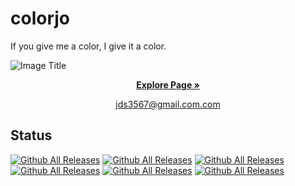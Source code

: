 # colorjo

If you give me a color, I give it a color.

![Image Title](https://tympanus.net/codrops/wp-content/uploads/2021/12/GridZoom_feat.jpg)

<p align="center">
  <a href="https://dongseob.github.io/out-of-the-blue/" target="_blank"><strong>Explore Page »</strong></a>
</p>

<p align="center">
    <a href="mailto:jds3567@gmail.com" target="_blank">
        jds3567@gmail.com.com
    </a>
</p>


## Status

[![Github All Releases](https://img.shields.io/github/languages/count/dongseob/seob )]()<!-- 사용언어 수 -->
[![Github All Releases](https://img.shields.io/github/languages/top/dongseob/seob )]()<!-- 최다사용언어 -->
[![Github All Releases](https://img.shields.io/github/downloads/dongseob/seob/total.svg)]()<!-- 레포 다운로드 수 -->
[![Github All Releases](https://img.shields.io/github/repo-size/dongseob/seob)]()<!-- 레포 사이즈 -->
[![Github All Releases](https://img.shields.io/github/commit-activity/m/dongseob/seob)]()<!-- 달에 몇번 커밋했는지 -->
[![Github All Releases](https://img.shields.io/github/last-commit/dongseob/seob)]()<!-- 마지막커밋 날짜 -->
